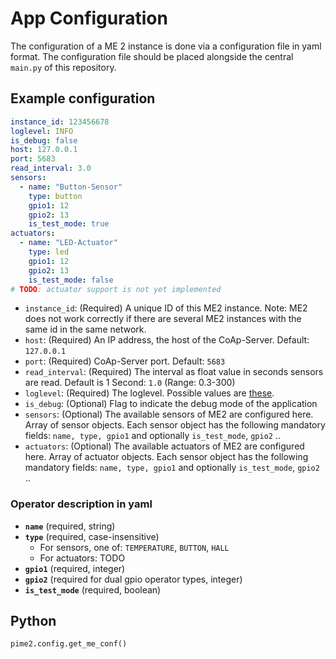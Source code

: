 # App Configuration

The configuration of a ME 2 instance is done via a configuration file in yaml format.
The configuration file should be placed alongside the central `main.py` of this repository.

## Example configuration

```yaml
instance_id: 123456678
loglevel: INFO
is_debug: false
host: 127.0.0.1
port: 5683
read_interval: 3.0
sensors:
  - name: "Button-Sensor"
    type: button
    gpio1: 12
    gpio2: 13
    is_test_mode: true
actuators:
  - name: "LED-Actuator"
    type: led
    gpio1: 12
    gpio2: 13
    is_test_mode: false
# TODO: actuator support is not yet implemented
```

- `instance_id`: (Required) A unique ID of this ME2 instance. Note: ME2 does not work correctly if there are several ME2
  instances
  with the same id in the same network.
- `host`: (Required) An IP address, the host of the CoAp-Server. Default: `127.0.0.1`
- `port`: (Required) CoAp-Server port. Default: `5683`
- `read_interval`: (Required) The interval as float value in seconds sensors are read. Default is 1 Second: `1.0` (Range: 0.3-300)
- `loglevel`: (Required) The loglevel. Possible values
  are [these](https://docs.python.org/3/library/logging.html#logging-levels).
- `is_debug`: (Optional) Flag to indicate the debug mode of the application
- `sensors`: (Optional) The available sensors of ME2 are configured here. Array of sensor objects. Each sensor object
  has the
  following mandatory fields: `name, type, gpio1` and optionally `is_test_mode`, `gpio2` ..
- `actuators`: (Optional) The available actuators of ME2 are configured here. Array of actuator objects. Each sensor
  object has
  the following mandatory fields: `name, type, gpio1` and optionally `is_test_mode`, `gpio2` ..

### Operator description in yaml

- **`name`** (required, string)
- **`type`** (required, case-insensitive)
    - For sensors, one of: `TEMPERATURE`, `BUTTON`, `HALL`
    - For actuators: TODO
- **`gpio1`** (required, integer)
- **`gpio2`** (required for dual gpio operator types, integer)
- **`is_test_mode`** (required, boolean)

## Python

```python
pime2.config.get_me_conf()
```

